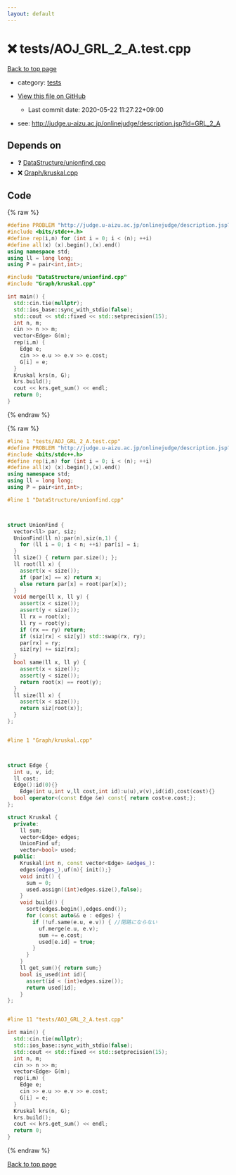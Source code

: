 ```yaml
---
layout: default
---
```


<!-- mathjax config similar to math.stackexchange -->
<script type="text/javascript" async
  src="https://cdnjs.cloudflare.com/ajax/libs/mathjax/2.7.5/MathJax.js?config=TeX-MML-AM_CHTML">
</script>
<script type="text/x-mathjax-config">
  MathJax.Hub.Config({
    TeX: { equationNumbers: { autoNumber: "AMS" }},
    tex2jax: {
      inlineMath: [ ['$','$'] ],
      processEscapes: true
    },
    "HTML-CSS": { matchFontHeight: false },
    displayAlign: "left",
    displayIndent: "2em"
  });
</script>

<script type="text/javascript" src="https://cdnjs.cloudflare.com/ajax/libs/jquery/3.4.1/jquery.min.js"></script>
<script src="https://cdn.jsdelivr.net/npm/jquery-balloon-js@1.1.2/jquery.balloon.min.js" integrity="sha256-ZEYs9VrgAeNuPvs15E39OsyOJaIkXEEt10fzxJ20+2I=" crossorigin="anonymous"></script>
<script type="text/javascript" src="../../assets/js/copy-button.js"></script>
<link rel="stylesheet" href="../../assets/css/copy-button.css" />


# :x: tests/AOJ_GRL_2_A.test.cpp

<a href="../../index.html">Back to top page</a>

* category: <a href="../../index.html#b61a6d542f9036550ba9c401c80f00ef">tests</a>
* <a href="{{ site.github.repository_url }}/blob/master/tests/AOJ_GRL_2_A.test.cpp">View this file on GitHub</a>
    - Last commit date: 2020-05-22 11:27:22+09:00


* see: <a href="http://judge.u-aizu.ac.jp/onlinejudge/description.jsp?id=GRL_2_A">http://judge.u-aizu.ac.jp/onlinejudge/description.jsp?id=GRL_2_A</a>


## Depends on

* :question: <a href="../../library/DataStructure/unionfind.cpp.html">DataStructure/unionfind.cpp</a>
* :x: <a href="../../library/Graph/kruskal.cpp.html">Graph/kruskal.cpp</a>


## Code

<a id="unbundled"></a>
{% raw %}
```cpp
#define PROBLEM "http://judge.u-aizu.ac.jp/onlinejudge/description.jsp?id=GRL_2_A"
#include <bits/stdc++.h>
#define rep(i,n) for (int i = 0; i < (n); ++i)
#define all(x) (x).begin(),(x).end()
using namespace std;
using ll = long long;
using P = pair<int,int>;

#include "DataStructure/unionfind.cpp"
#include "Graph/kruskal.cpp"

int main() {
  std::cin.tie(nullptr);
  std::ios_base::sync_with_stdio(false);
  std::cout << std::fixed << std::setprecision(15);
  int n, m;
  cin >> n >> m;
  vector<Edge> G(m);
  rep(i,m) {
    Edge e;
    cin >> e.u >> e.v >> e.cost;
    G[i] = e;
  }
  Kruskal krs(n, G);
  krs.build();
  cout << krs.get_sum() << endl;
  return 0;
}
```
{% endraw %}

<a id="bundled"></a>
{% raw %}
```cpp
#line 1 "tests/AOJ_GRL_2_A.test.cpp"
#define PROBLEM "http://judge.u-aizu.ac.jp/onlinejudge/description.jsp?id=GRL_2_A"
#include <bits/stdc++.h>
#define rep(i,n) for (int i = 0; i < (n); ++i)
#define all(x) (x).begin(),(x).end()
using namespace std;
using ll = long long;
using P = pair<int,int>;

#line 1 "DataStructure/unionfind.cpp"



struct UnionFind {
  vector<ll> par, siz;
  UnionFind(ll n):par(n),siz(n,1) {
    for (ll i = 0; i < n; ++i) par[i] = i;
  }
  ll size() { return par.size(); };
  ll root(ll x) {
    assert(x < size());
    if (par[x] == x) return x;
    else return par[x] = root(par[x]);
  }
  void merge(ll x, ll y) {
    assert(x < size());
    assert(y < size());
    ll rx = root(x);
    ll ry = root(y);
    if (rx == ry) return;
    if (siz[rx] < siz[y]) std::swap(rx, ry);
    par[rx] = ry;
    siz[ry] += siz[rx];
  }
  bool same(ll x, ll y) { 
    assert(x < size());
    assert(y < size());
    return root(x) == root(y);
  }
  ll size(ll x) {
    assert(x < size());
    return siz[root(x)];
  }
};


#line 1 "Graph/kruskal.cpp"



struct Edge { 
  int u, v, id;
  ll cost; 
  Edge():id(0){}
	Edge(int u,int v,ll cost,int id):u(u),v(v),id(id),cost(cost){}
  bool operator<(const Edge &e) const{ return cost<e.cost;};
};

struct Kruskal {
  private:
    ll sum;
    vector<Edge> edges;
    UnionFind uf;
    vector<bool> used;
  public:
    Kruskal(int n, const vector<Edge> &edges_):
    edges(edges_),uf(n){ init();}
    void init() {
      sum = 0;
      used.assign((int)edges.size(),false);
    }
    void build() {
      sort(edges.begin(),edges.end());
      for (const auto&& e : edges) {
        if (!uf.same(e.u, e.v)) { //閉路にならない
          uf.merge(e.u, e.v);
          sum += e.cost;
          used[e.id] = true;
        }
      }
    }
    ll get_sum(){ return sum;}
    bool is_used(int id){ 
      assert(id < (int)edges.size());
      return used[id];
    }
};


#line 11 "tests/AOJ_GRL_2_A.test.cpp"

int main() {
  std::cin.tie(nullptr);
  std::ios_base::sync_with_stdio(false);
  std::cout << std::fixed << std::setprecision(15);
  int n, m;
  cin >> n >> m;
  vector<Edge> G(m);
  rep(i,m) {
    Edge e;
    cin >> e.u >> e.v >> e.cost;
    G[i] = e;
  }
  Kruskal krs(n, G);
  krs.build();
  cout << krs.get_sum() << endl;
  return 0;
}

```
{% endraw %}

<a href="../../index.html">Back to top page</a>

